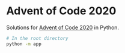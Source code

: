 # Advent of Code 2020

Solutions for [Advent of Code 2020](https://adventofcode.com/2020) in Python. 

```sh
# In the root directory
python -m app
```